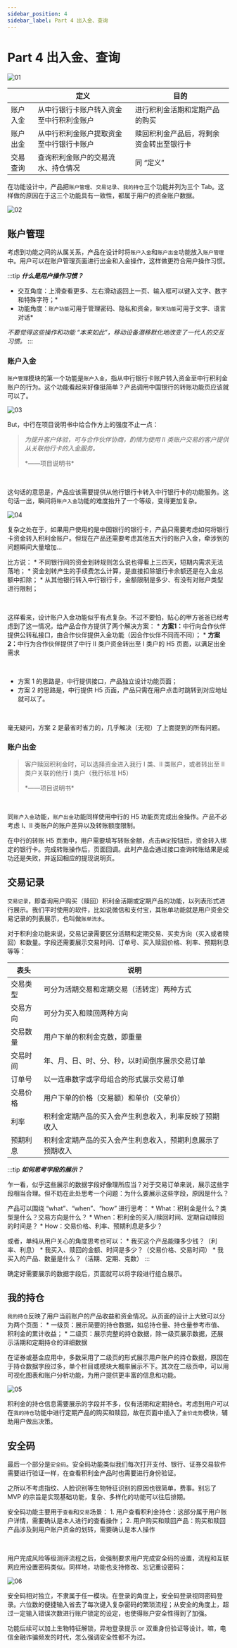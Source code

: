 ```yaml
---
sidebar_position: 4
sidebar_label: Part 4 出入金、查询
---
```


# Part 4 出入金、查询

![01](\img\practice\case-stydy-part4_images\01.png)

|      | **定义**               | **目的**               |
| ---- | -------------------- | -------------------- |
| 账户入金 | 从中行银行卡账户转入资金至中行积利金账户 | 进行积利金活期和定期产品的购买      |
| 账户出金 | 从中行积利金账户提取资金至中行银行卡账户 | 赎回积利金产品后，将剩余资金转出至银行卡 |
| 交易查询 | 查询积利金账户的交易流水、持仓情况    | 同 “定义”               |

在功能设计中，产品把`账户管理`、`交易记录`、`我的持仓`三个功能并列为三个 Tab。这样做的原因在于这三个功能具有一致性，都属于用户的资金账户数据。

![02](\img\practice\case-stydy-part4_images\02.png)

## 账户管理

考虑到功能之间的从属关系，产品在设计时将`账户入金`和`账户出金`功能放入`账户管理`中。用户可以在账户管理页面进行出金和入金操作，这样做更符合用户操作习惯。


:::tip
 ***什么是用户操作习惯？***
* 交互角度：上滑查看更多、左右滑动返回上一页、输入框可以键入文字、数字和特殊字符；*
* 功能角度：`账户功能`可用于管理密码、隐私和资金，`聊天功能`可用于文字、语言对话*

*不要觉得这些操作和功能 “本来如此”，移动设备潜移默化地改变了一代人的交互习惯。*
:::

### **账户入金**

`账户管理`模块的第一个功能是`账户入金`，指从中行银行卡账户转入资金至中行积利金账户的行为。这个功能看起来好像挺简单？产品调用中国银行的转账功能页应该就可以了。

![03](\img\practice\case-stydy-part4_images\03.png)

But，中行在项目说明书中给合作方上的强度不止一点：

> *为提升客户体验，可与合作伙伴协商，酌情为使用 Ⅱ 类账户交易的客户提供从关联他行卡的入金服务。*
>
> <div class="text-right">*——项目说明书*</div>

<br/>

这句话的意思是，产品应该需要提供从他行银行卡转入中行银行卡的功能服务。这句话一出，瞬间将`账户入金`功能的难度抬升了一个等级，变得更加复杂。

![04](\img\practice\case-stydy-part4_images\04.png)

复杂之处在于，如果用户使用的是中国银行的银行卡，产品只需要考虑如何将银行卡资金转入积利金账户。但现在产品还需要考虑其他五大行的账户入金，牵涉到的问题瞬间大量增加...&#x20;



比方说：
    * 不同银行间的资金划转规则怎么说也得看上三四天，短期内需求无法落地；
    * 资金划转产生的手续费怎么计算，是直接扣除银行卡余额还是在入金总额中扣除；
    * 从其他银行转入中行银行卡，金额限制是多少、有没有对账户类型进行限制；

<br/>

这样看来，设计账户入金功能似乎有点复杂。不过不要怕，贴心的甲方爸爸已经考虑到了这一情况，给产品合作方提供了两个解决方案：
    * **方案1：**&#x4E2D;行向合作伙伴提供公转私接口，由合作伙伴提供入金功能（因合作伙伴不同而不同）；
    * **方案2：**&#x4E2D;行为合作伙伴提供了中行 II 类户资金转出至 I 类户的 H5 页面，以满足出金需求

<br/>

* 方案 1 的思路是，中行提供接口，产品独立设计功能页面；
* 方案 2 的思路是，中行提供 H5 页面，产品只需在用户点击时跳转到对应地址就可以了。

<br/>

毫无疑问，方案 2 是最省时省力的，几乎解决（无视）了上面提到的所有问题。

### 账户出金

> 客户赎回积利金时，可以选择资金进入我行 Ⅰ 类、Ⅱ 类账户，或者转出至 Ⅱ 类户关联的他行 Ⅰ 类户（我行标准 H5）
>
> <div class="text-right">*——项目说明书*</div>
<br/>

同`账户入金`功能，`账户出金`功能同样使用中行的 H5 功能页完成出金操作。产品不必考虑 Ⅰ、Ⅱ 类账户的账户差异以及转账额度限制。


在中行的转账 H5 页面中，用户需要填写转账金额，点击`确定`按钮后，资金转入绑定的银行卡。完成转账操作后，页面回调。此时产品会通过接口查询转账结果是成功还是失败，并返回相应的提现说明页。


## 交易记录

`交易记录`，即查询用户购买（赎回）积利金活期或定期产品的功能，以列表形式进行展示。我们平时使用的软件，比如说微信和支付宝，其账单功能就是用户资金交易记录的列表展示，也叫做`账单流水`。



对于积利金功能来说，交易记录需要区分活期和定期交易、买卖方向（买入或者赎回）和数量。字段还需要展示交易时间、订单号、买入赎回价格、利率、预期利息等等：

| **表头** | **说明**                        |
| ------ | ----------------------------- |
| 交易类型   | 可分为活期交易和定期交易（活转定）两种方式         |
| 交易方向   | 可分为买入和赎回两种方向                  |
| 交易数量   | 用户下单的积利金克数，即重量                |
| 交易时间   | 年、月、日、时、分、秒，以时间倒序展示交易订单       |
| 订单号    | 以一连串数字或字母组合的形式展示交易订单          |
| 交易价格   | 用户下单的价格（交易额）和单价（交单价）          |
| 利率     | 积利金定期产品的买入会产生利息收入，利率反映了预期收入   |
| 预期利息   | 积利金定期产品的买入会产生利息收入，预期利息展示了预期收入 |

:::tip
***如何思考字段的展示？***

 乍一看，似乎这些展示的数据字段好像理所应当？对于交易订单来说，展示这些字段相当合理。但不妨在此处思考一个问题：为什么要展示这些字段，原因是什么？

 产品可以围绕 “what”、“when”、“how” 进行思考：
    * What：积利金是什么？类型是什么？交易方向是什么？
    * When：积利金的买入/赎回时间、定期自动赎回的时间是？
    * How：交易价格、利率、预期利息是多少？

 或者，单纯从用户关心的角度思考也可以：
    * 我买这个产品能赚多少钱？（利率、利息）
    * 我买入、赎回的金额、时间是多少？（交易价格、交易时间）
    * 我买入的产品、数量是什么？（活期、定期、克数）
:::

确定好需要展示的数据字段后，页面就可以将字段进行组合展示。

## 我的持仓

`我的持仓`反映了用户当前账户的产品收益和资金情况。从页面的设计上大致可以分为两个页面：
    * 一级页：展示简要的持仓数据，如总持仓量、持仓量参考市值、积利金的累计收益；
    * 二级页：展示完整的持仓数据，除一级页展示数据，还展示活期和定期持仓的详细数据



在证券或基金应用中，多数采用了二级页的形式展示用户账户的持仓数据，原因在于持仓数据字段过多，单个栏目或模块大概率展示不下。其次在二级页中，可以用可视化图表和账户分析功能，为用户提供更丰富的信息和功能。

![05](\img\practice\case-stydy-part4_images\05.png)

积利金的持仓信息需要展示的字段并不多，仅有活期和定期持仓。考虑到用户可以在`我的持仓`功能中进行定期产品的购买和赎回，故在页面中插入了`金价走势`模块，辅助用户做出决策。

## 安全码

最后一个部分是`安全码`。安全码功能类似我们每次打开支付、银行、证券交易软件需要进行验证一样，在查看积利金产品时也需要进行身份验证。



之所以不考虑指纹、人脸识别等生物特征识别的原因也很简单，费事。别忘了 MVP 的宗旨是实现基础功能，复杂、多样化的功能可以往后排期。



安全码功能主要用于`查看`和`交易`场景：
    1. 用户查看积利金持仓：这部分属于用户账户详情，需要确认是本人进行的查看操作；
    2. 用户购买和赎回产品：购买和赎回产品涉及到用户账户资金的划转，需要确认是本人操作

<br/>

用户完成风险等级测评流程之后，会强制要求用户完成安全码的设置，流程和互联网应用设置密码类似。同样地，功能也支持修改、忘记重设密码：

![06](\img\practice\case-stydy-part4_images\06.png)

安全码相对独立，不隶属于任一模块。在登录的角度上，安全码登录视同密码登录。六位数的便捷输入省去了每次键入复杂密码的繁琐流程；从安全的角度上，超过一定输入错误次数进行账户锁定的设定，也使得账户安全性得到了加强。



功能后续可以加上生物特征解锁，异地登录提示 or 双重身份验证等设计。嘛，电信金融诈骗频发的时代，怎么强调安全性都不为过。
